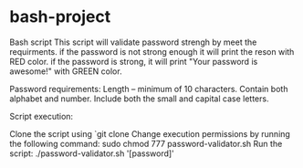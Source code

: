 # bash-project
Bash script
This script will validate password strengh by meet the requirments. if the password is not strong enough it will print the reson with RED color. if the password is strong, it will print "Your password is awesome!" with GREEN color.

Password requirements: Length – minimum of 10 characters. Contain both alphabet and number. Include both the small and capital case letters.

Script execution:

Clone the script using `git clone
Change execution permissions by running the following command: sudo chmod 777 password-validator.sh
Run the script: ./password-validator.sh '[password]'
